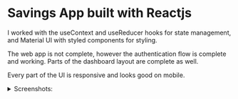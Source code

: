# Savings App built with Reactjs

I worked with the useContext and useReducer hooks for state management, and Material UI with styled components for styling.

The web app is not complete, however the authentication flow is complete and working. Parts of the dashboard layout are complete as well.

Every part of the UI is responsive and looks good on mobile.

<details>
<summary>Screenshots: </summary>
<br>
  Sign In:
  
 ![SignInDesktop](https://user-images.githubusercontent.com/30352484/163716785-4af7219b-b38a-4aeb-a6c3-9fed4ae58739.png)
  
   Sign In Mobile:
  
  ![SignInMobile](https://user-images.githubusercontent.com/30352484/163716813-29dd9964-c476-4b68-bf7d-e327f19d752a.png)
  
  Dashboard:
  
  ![DashboardDesktop](https://user-images.githubusercontent.com/30352484/163716824-4089675e-2c52-421a-84be-8b3e2a9e2c38.png)
  
  Dashboard Mobile:
  
  ![Dashboard Mobile](https://user-images.githubusercontent.com/30352484/163716840-1bf59d3b-3132-4bd1-84ae-7da995a78d84.png)
  
 

</details>
